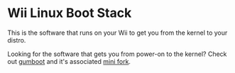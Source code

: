 # Wii Linux Boot Stack

This is the software that runs on your Wii to get you from the kernel to your distro.

Looking for the software that gets you from power-on to the kernel?  Check out [gumboot](https://github.com/neagix/gumboot) and it's associated [mini fork](https://github.com/neagix/mini).
